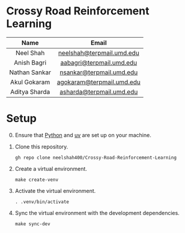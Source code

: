 # Crossy Road Reinforcement Learning

| Name          | Email                     |
| :-----------: | :-----------------------: |
| Neel Shah     | neelshah@terpmail.umd.edu |
| Anish Bagri   | aabagri@terpmail.umd.edu  |
| Nathan Sankar | nsankar@terpmail.umd.edu  |
| Akul Gokaram  | agokaram@terpmail.umd.edu |
| Aditya Sharda | asharda@terpmail.umd.edu  |

# Setup

0. Ensure that [Python](https://www.python.org/) and [uv](https://github.com/astral-sh/uv) are set up on your machine.

1. Clone this repository.

   ```shell
   gh repo clone neelshah400/Crossy-Road-Reinforcement-Learning
   ```

2. Create a virtual environment.

   ```shell
   make create-venv
   ```

3. Activate the virtual environment.

   ```shell
   . .venv/bin/activate
   ```

4. Sync the virtual environment with the development dependencies.

   ```shell
   make sync-dev
   ```
